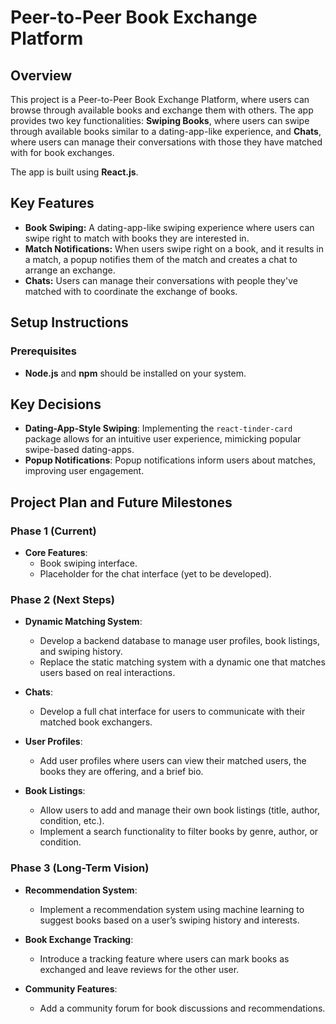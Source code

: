 # Peer-to-Peer Book Exchange Platform

## Overview

This project is a Peer-to-Peer Book Exchange Platform, where users can browse through available books and exchange them with others. The app provides two key functionalities: **Swiping Books**, where users can swipe through available books similar to a dating-app-like experience, and **Chats**, where users can manage their conversations with those they have matched with for book exchanges.

The app is built using **React.js**.

## Key Features

- **Book Swiping:** A dating-app-like swiping experience where users can swipe right to match with books they are interested in.
- **Match Notifications:** When users swipe right on a book, and it results in a match, a popup notifies them of the match and creates a chat to arrange an exchange.
- **Chats:** Users can manage their conversations with people they've matched with to coordinate the exchange of books.

## Setup Instructions

### Prerequisites

- **Node.js** and **npm** should be installed on your system.

## Key Decisions

- **Dating-App-Style Swiping**: Implementing the `react-tinder-card` package allows for an intuitive user experience, mimicking popular swipe-based dating-apps.
- **Popup Notifications**: Popup notifications inform users about matches, improving user engagement.

## Project Plan and Future Milestones

### Phase 1 (Current)
- **Core Features**:
  - Book swiping interface.
  - Placeholder for the chat interface (yet to be developed).

### Phase 2 (Next Steps)
- **Dynamic Matching System**:
  - Develop a backend database to manage user profiles, book listings, and swiping history.
  - Replace the static matching system with a dynamic one that matches users based on real interactions. 

- **Chats**:
  - Develop a full chat interface for users to communicate with their matched book exchangers.
 
- **User Profiles**:
  - Add user profiles where users can view their matched users, the books they are offering, and a brief bio.

- **Book Listings**:
  - Allow users to add and manage their own book listings (title, author, condition, etc.).
  - Implement a search functionality to filter books by genre, author, or condition.

### Phase 3 (Long-Term Vision)
- **Recommendation System**:
  - Implement a recommendation system using machine learning to suggest books based on a user’s swiping history and interests.
  
- **Book Exchange Tracking**:
  - Introduce a tracking feature where users can mark books as exchanged and leave reviews for the other user.
  
- **Community Features**:
  - Add a community forum for book discussions and recommendations.
